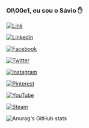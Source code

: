 ### Ol\00e1, eu sou o Sávio ✋

[![Link](https://img.shields.io/badge/bio.link-000000%7D?style=for-the-badge&logo=biolink&logoColor=white)](https://beacons.ai/saviodeveloper)

[![Linkedin](https://img.shields.io/badge/LinkedIn-0077B5?style=for-the-badge&logo=linkedin&logoColor=white)](https://www.linkedin.com/in/saviodeveloper/)

[![Facebook](https://img.shields.io/badge/Facebook-1877F2?style=for-the-badge&logo=facebook&logoColor=white)](https://facebook.com/saviodeveloper)

[![Twitter](https://img.shields.io/badge/Twitter-1DA1F2?style=for-the-badge&logo=twitter&logoColor=white)](https://twitter.com/saviodeveloper)

[![Instagram](https://img.shields.io/badge/Instagram-E4405F?style=for-the-badge&logo=instagram&logoColor=white)](https://instagram.com/saviodeveloper)

[![Pinterest](https://aleen42.github.io/badges/src/pinterest.svg)](https://br.pinterest.com/saviodeveloper/)

[![YouTube](https://img.shields.io/badge/YouTube-FF0000?style=for-the-badge&logo=youtube&logoColor=white)](https://www.youtube.com/@saviodeveloper2634/featured)

[![Steam](https://img.shields.io/badge/Steam-000000?style=for-the-badge&logo=steam&logoColor=white)](https://steamcommunity.com/id/saviodeveloper/)

![Anurag's GitHub stats](https://github-readme-stats.vercel.app/api?username=sav10developer&show_icons=true&theme=dark)
